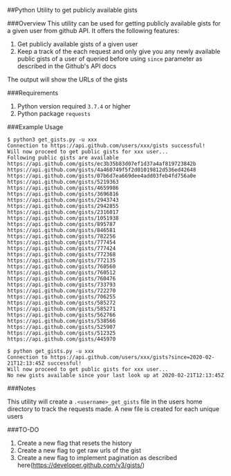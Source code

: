 ##Python Utility to get publicly available gists  

###Overview
This utility can be used for getting publicly available gists for a given user from github API. 
It offers the following features:

1. Get publicly available gists of a given user
2. Keep a track of the each request and only give you any newly available public gists of a user of queried before 
using ```since``` parameter as described in the Github's API docs

The output will show the URLs of the gists

###Requirements
1. Python version required ```3.7.4``` or higher
2. Python package ```requests```

###Example Usage
```
$ python3 get_gists.py -u xxx
Connection to https://api.github.com/users/xxx/gists successful!
Will now proceed to get public gists for xxx user...
Following public gists are available
https://api.github.com/gists/ec3b35b83d07ef1d37a4af819723842b
https://api.github.com/gists/4a460749f5f2d01019812d536ed42648
https://api.github.com/gists/07b6d7ea669dee4add03feb4fd756a0e
https://api.github.com/gists/5219363
https://api.github.com/gists/4659986
https://api.github.com/gists/3696816
https://api.github.com/gists/2943743
https://api.github.com/gists/2942855
https://api.github.com/gists/2316017
https://api.github.com/gists/1051938
https://api.github.com/gists/895787
https://api.github.com/gists/846581
https://api.github.com/gists/782256
https://api.github.com/gists/777454
https://api.github.com/gists/777424
https://api.github.com/gists/772368
https://api.github.com/gists/772135
https://api.github.com/gists/760560
https://api.github.com/gists/760512
https://api.github.com/gists/760476
https://api.github.com/gists/733793
https://api.github.com/gists/722270
https://api.github.com/gists/706255
https://api.github.com/gists/585272
https://api.github.com/gists/585271
https://api.github.com/gists/562766
https://api.github.com/gists/538566
https://api.github.com/gists/525907
https://api.github.com/gists/512325
https://api.github.com/gists/445970

$ python get_gists.py -u xxx        
Connection to https://api.github.com/users/xxx/gists?since=2020-02-21T12:13:45Z successful!
Will now proceed to get public gists for xxx user...
No new gists available since your last look up at 2020-02-21T12:13:45Z

```

###Notes

This utility will create a ```.<username>_get_gists``` file in the users home directory to track the requests made.
A new file is created for each unique users

###TO-DO

1. Create a new flag that resets the history
2. Create a new flag to get raw urls of the gist
3. Create a new flag to implement pagination as described here(https://developer.github.com/v3/gists/)